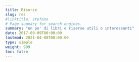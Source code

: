```yaml
---
title: Risorse
slug: res
#linktitle: stefano
# Page summary for search engines.
summary: "un po' di libri e riserse utili o interessanti"
date: 2017-09-09T00:00:00
lastmod: 2021-04-08T00:00:00
type: simple
weight: 999
toc: false
---
```

